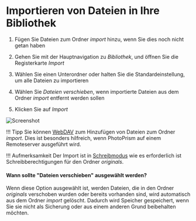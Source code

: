# Importieren von Dateien in Ihre Bibliothek #

1. Fügen Sie Dateien zum Ordner *import* hinzu, wenn Sie dies noch nicht getan haben

2. Gehen Sie mit der Hauptnavigation zu *Bibliothek*, und öffnen Sie die Registerkarte *Import*

3. Wählen Sie einen Unterordner oder halten Sie die Standardeinstellung, um alle Dateien zu importieren

4. Wählen Sie *Dateien verschieben*, wenn importierte Dateien aus dem Ordner *import* entfernt werden sollen

5. Klicken Sie auf *Import*

![Screenshot](img/import.png)

!!! Tipp
    Sie können [WebDAV](webdav.md) zum Hinzufügen von Dateien zum Ordner *import*.
    Dies ist besonders hilfreich, wenn PhotoPrism auf einem Remoteserver ausgeführt wird.

!!! Aufmerksamkeit
    Der Import ist in [Schreibmodus](../settings/library.md) wie es erforderlich ist
    Schreibberechtigungen für den Ordner *originals*.
    
#### Wann sollte "Dateien verschieben" ausgewählt werden? ####

Wenn diese Option ausgewählt ist, werden Dateien, die in den Ordner *originals* verschoben wurden oder bereits vorhanden sind,
wird automatisch aus dem Ordner *import* gelöscht.
Dadurch wird Speicher gespeichert, wenn Sie sie nicht als Sicherung oder aus einem anderen Grund beibehalten möchten.



